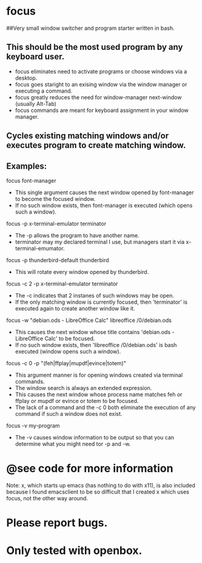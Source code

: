 # focus
##Very small window switcher and program starter written in bash.

## This should be the most used program by any keyboard user.

* focus eliminates need to activate programs or choose windows via a desktop.
* focus goes staright to an exising window via the window manager or executing a command.
* focus greatly reduces the need for window-manager next-window (usually Alt-Tab)
* focus commands are meant for keyboard assignment in your window manager.

## Cycles existing matching windows and/or executes program to create matching window.

## Examples:

focus font-manager
* This single argument causes the next window opened by font-manager to become the focused window.
* If no such window exists, then font-manager is executed (which opens such a window).

focus -p x-terminal-emulator terminator
* The -p allows the program to have another name.
* terminator may my declared terminal I use, but managers start it via x-terminal-emumator.

focus -p thunderbird-default thunderbird
* This will rotate every window opened by thunderbird.

focus -c 2 -p x-terminal-emulator terminator
* The -c indicates that 2 instanes of such windows may be open.
* If the only matching window is currently focused, then 'terminator' is executed again to create another window like it.

focus -w "debian.ods - LibreOffice Calc" libreoffice /0/debian.ods
* This causes the next window whose title contains 'debian.ods - LibreOffice Calc' to be focused.
* If no such window exists, then 'libreoffice /0/debian.ods' is bash executed (window opens such a window).

focus -c 0 -p "(feh|ffplay|mupdf|evince|totem)"
* This argument manner is for opening windows created via terminal commands.
* The window search is always an extended expression.
* This causes the next window whose process name matches feh or ffplay or mupdf or evince or totem to be focused.
* The lack of a command and the -c 0 both eliminate the execution of any command if such a window does not exist.

focus -v my-program
* The -v causes window information to be output so that you can determine what you might need tor -p and -w.

# @see code for more information

Note: x, which starts up emacs (has nothing to do with x11), is also included because I found emacsclient to be so difficult that I created x which uses focus, not the other way around.

# Please report bugs.
# Only tested with openbox.

